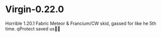 # Virgin-0.22.0
Horrible 1.20.1 Fabric Meteor &amp; Francium/CW skid, gassed for like he 5th time. qProtect saved us🧏🤫
